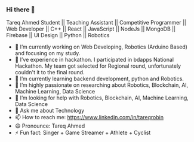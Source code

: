 ### Hi there 👋

Tareq Ahmed
Student || Teaching Assistant || Competitive Programmer || Web Developer || C++ || React || JavaScript || NodeJs || MongoDB || Firebase || UI Design || Python || Robotics

- 🔭 I’m currently working on Web Developing, Robotics (Arduino Based) and focusing on my study.
- 🔭 I’ve experience in hackathon. I participated in bdapps National Hackathon. My team got selected for Regional round, unfortunately couldn't it to the final round.
- 🌱 I’m currently learning backend development, python and Robotics.
- 👯 I’m highly passionate on researching about Robotics, Blockchain, AI, Machine Learning, Data Science
- 🤔 I’m looking for help with Robotics, Blockchain, AI, Machine Learning, Data Science
- 💬 Ask me about Technology
- 📫 How to reach me: https://www.linkedin.com/in/tareqrobin
- 😄 Pronounce: Tareq Ahmed
- ⚡ Fun fact: Singer + Game Streamer + Athlete + Cyclist

<!--
**Tareq-Ahmed-Github/Tareq-Ahmed-Github** is a ✨ _special_ ✨ repository because its `README.md` (this file) appears on your GitHub profile.

Here are some ideas to get you started:

- 🔭 I’m currently working on ...
- 🌱 I’m currently learning ...
- 👯 I’m looking to collaborate on ...
- 🤔 I’m looking for help with ...
- 💬 Ask me about ...
- 📫 How to reach me: ...
- 😄 Pronouns: ...
- ⚡ Fun fact: ...
-->
